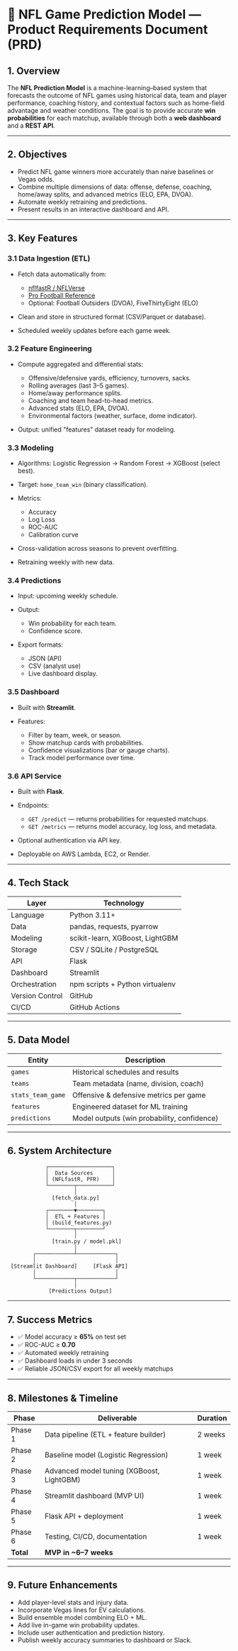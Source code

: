 # 🏈 NFL Game Prediction Model — Product Requirements Document (PRD)

## 1. Overview

The **NFL Prediction Model** is a machine-learning–based system that forecasts the outcome of NFL games using historical data, team and player performance, coaching history, and contextual factors such as home-field advantage and weather conditions.
The goal is to provide accurate **win probabilities** for each matchup, available through both a **web dashboard** and a **REST API**.

---

## 2. Objectives

* Predict NFL game winners more accurately than naive baselines or Vegas odds.
* Combine multiple dimensions of data: offense, defense, coaching, home/away splits, and advanced metrics (ELO, EPA, DVOA).
* Automate weekly retraining and predictions.
* Present results in an interactive dashboard and API.

---

## 3. Key Features

### 3.1 Data Ingestion (ETL)

* Fetch data automatically from:

  * [nflfastR / NFLVerse](https://github.com/nflverse)
  * [Pro Football Reference](https://www.pro-football-reference.com/)
  * Optional: Football Outsiders (DVOA), FiveThirtyEight (ELO)
* Clean and store in structured format (CSV/Parquet or database).
* Scheduled weekly updates before each game week.

### 3.2 Feature Engineering

* Compute aggregated and differential stats:

  * Offensive/defensive yards, efficiency, turnovers, sacks.
  * Rolling averages (last 3–5 games).
  * Home/away performance splits.
  * Coaching and team head-to-head metrics.
  * Advanced stats (ELO, EPA, DVOA).
  * Environmental factors (weather, surface, dome indicator).
* Output: unified "features" dataset ready for modeling.

### 3.3 Modeling

* Algorithms: Logistic Regression → Random Forest → XGBoost (select best).
* Target: `home_team_win` (binary classification).
* Metrics:

  * Accuracy
  * Log Loss
  * ROC-AUC
  * Calibration curve
* Cross-validation across seasons to prevent overfitting.
* Retraining weekly with new data.

### 3.4 Predictions

* Input: upcoming weekly schedule.
* Output:

  * Win probability for each team.
  * Confidence score.
* Export formats:

  * JSON (API)
  * CSV (analyst use)
  * Live dashboard display.

### 3.5 Dashboard

* Built with **Streamlit**.
* Features:

  * Filter by team, week, or season.
  * Show matchup cards with probabilities.
  * Confidence visualizations (bar or gauge charts).
  * Track model performance over time.

### 3.6 API Service

* Built with **Flask**.
* Endpoints:

  * `GET /predict` — returns probabilities for requested matchups.
  * `GET /metrics` — returns model accuracy, log loss, and metadata.
* Optional authentication via API key.
* Deployable on AWS Lambda, EC2, or Render.

---

## 4. Tech Stack

| Layer           | Technology                      |
| --------------- | ------------------------------- |
| Language        | Python 3.11+                    |
| Data            | pandas, requests, pyarrow       |
| Modeling        | scikit-learn, XGBoost, LightGBM |
| Storage         | CSV / SQLite / PostgreSQL       |
| API             | Flask                           |
| Dashboard       | Streamlit                       |
| Orchestration   | npm scripts + Python virtualenv |
| Version Control | GitHub                          |
| CI/CD           | GitHub Actions                  |

---

## 5. Data Model

| Entity            | Description                                 |
| ----------------- | ------------------------------------------- |
| `games`           | Historical schedules and results            |
| `teams`           | Team metadata (name, division, coach)       |
| `stats_team_game` | Offensive & defensive metrics per game      |
| `features`        | Engineered dataset for ML training          |
| `predictions`     | Model outputs (win probability, confidence) |

---

## 6. System Architecture

```
            ┌────────────────────┐
            │  Data Sources      │
            │ (NFLfastR, PFR)    │
            └────────┬───────────┘
                     │
              [fetch_data.py]
                     │
            ┌────────▼────────┐
            │  ETL + Features │
            │ (build_features.py)
            └────────┬────────┘
                     │
              [train.py / model.pkl]
                     │
        ┌────────────┴────────────┐
        │                         │
 [Streamlit Dashboard]     [Flask API]
        │                         │
        └────────────┬────────────┘
                     │
             [Predictions Output]
```

---

## 7. Success Metrics

* ✅ Model accuracy ≥ **65%** on test set
* ✅ ROC-AUC ≥ **0.70**
* ✅ Automated weekly retraining
* ✅ Dashboard loads in under 3 seconds
* ✅ Reliable JSON/CSV export for all weekly matchups

---

## 8. Milestones & Timeline

| Phase     | Deliverable                               | Duration |
| --------- | ----------------------------------------- | -------- |
| Phase 1   | Data pipeline (ETL + feature builder)     | 2 weeks  |
| Phase 2   | Baseline model (Logistic Regression)      | 1 week   |
| Phase 3   | Advanced model tuning (XGBoost, LightGBM) | 1 week   |
| Phase 4   | Streamlit dashboard (MVP UI)              | 1 week   |
| Phase 5   | Flask API + deployment                    | 1 week   |
| Phase 6   | Testing, CI/CD, documentation             | 1 week   |
| **Total** | **MVP in ~6–7 weeks**                     |          |

---

## 9. Future Enhancements

* Add player-level stats and injury data.
* Incorporate Vegas lines for EV calculations.
* Build ensemble model combining ELO + ML.
* Add live in-game win probability updates.
* Include user authentication and prediction history.
* Publish weekly accuracy summaries to dashboard or Slack.

